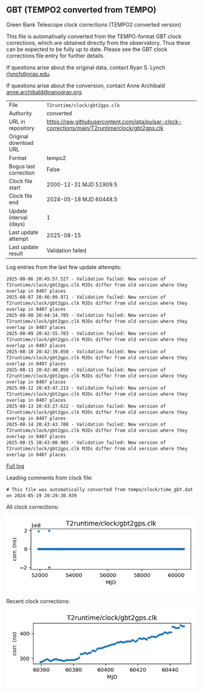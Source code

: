 
## GBT (TEMPO2 converted from TEMPO)

Green Bank Telescope clock corrections (TEMPO2 converted version)

This file is automativally converted from the TEMPO-format GBT
clock corrections, which are obtained directly from the observatory.
Thus these can be expected to be fully up to date. Please see the
GBT clock corrections file entry for further details.

If questions arise about the original data, contact Ryan S. Lynch
<rlynch@nrao.edu>.

If questions arise about the conversion, contact Anne Archibald
<anne.archibald@nanograv.org>.

|     |     |
|:--- |:--- |
| File | `T2runtime/clock/gbt2gps.clk` |
| Authority | converted |
| URL in repository | <https://raw.githubusercontent.com/ipta/pulsar-clock-corrections/main/T2runtime/clock/gbt2gps.clk> |
| Original download URL | <None> |
| Format | tempo2 |
| Bogus last correction | False |
| Clock file start | 2000-12-31 MJD 51909.5 |
| Clock file end | 2024-05-18 MJD 60448.5 |
| Update interval (days) | 1 |
| Last update attempt | 2025-08-15 |
| Last update result | Validation failed |

Log entries from the last few update attempts:
```
2025-08-06 20:45:57.527 - Validation failed: New version of T2runtime/clock/gbt2gps.clk MJDs differ from old version where they overlap in 8407 places
2025-08-07 20:46:09.971 - Validation failed: New version of T2runtime/clock/gbt2gps.clk MJDs differ from old version where they overlap in 8407 places
2025-08-08 20:44:14.705 - Validation failed: New version of T2runtime/clock/gbt2gps.clk MJDs differ from old version where they overlap in 8407 places
2025-08-09 20:42:55.703 - Validation failed: New version of T2runtime/clock/gbt2gps.clk MJDs differ from old version where they overlap in 8407 places
2025-08-10 20:42:39.050 - Validation failed: New version of T2runtime/clock/gbt2gps.clk MJDs differ from old version where they overlap in 8407 places
2025-08-11 20:42:40.850 - Validation failed: New version of T2runtime/clock/gbt2gps.clk MJDs differ from old version where they overlap in 8407 places
2025-08-12 20:43:47.213 - Validation failed: New version of T2runtime/clock/gbt2gps.clk MJDs differ from old version where they overlap in 8407 places
2025-08-13 20:43:27.622 - Validation failed: New version of T2runtime/clock/gbt2gps.clk MJDs differ from old version where they overlap in 8407 places
2025-08-14 20:43:43.708 - Validation failed: New version of T2runtime/clock/gbt2gps.clk MJDs differ from old version where they overlap in 8407 places
2025-08-15 20:43:00.985 - Validation failed: New version of T2runtime/clock/gbt2gps.clk MJDs differ from old version where they overlap in 8407 places
```
[Full log](https://raw.githubusercontent.com/ipta/pulsar-clock-corrections/main/log/T2runtime/clock/gbt2gps.clk.log)

Leading comments from clock file:

    # This file was automatically converted from tempo/clock/time_gbt.dat on 2024-05-19 20:29:30.939



All clock corrections:

![plot of all clock corrections](gbt2gps.clk.png "All corrections")

Recent clock corrections:

![plot of recent clock corrections](gbt2gps.clk.short.png "Recent corrections")

